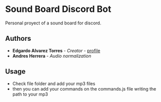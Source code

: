 # Sound Board Discord Bot

Personal proyect of a sound board for discord.


## Authors

* **Edgardo Alvarez Torres** - *Creator* - [profile](https://github.com/Etito)
* **Andres Herrera** - *Audio normalization* 

## Usage

*  Check file folder and add your mp3 files
*  then you can add your commands on the commands.js file writing the path to your mp3